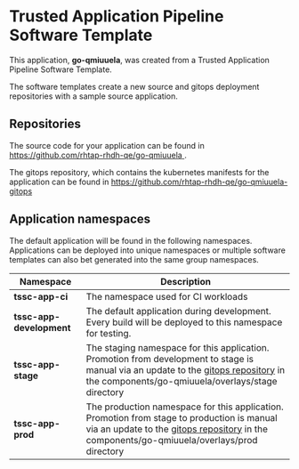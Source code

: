 # Trusted Application Pipeline Software Template

This application, **go-qmiuuela**, was created from a Trusted Application Pipeline Software Template.

The software templates create a new source and gitops deployment repositories with a sample source application. 

## Repositories

The source code for your application can be found in [https://github.com/rhtap-rhdh-qe/go-qmiuuela ](https://github.com/rhtap-rhdh-qe/go-qmiuuela ).
 
The gitops repository, which contains the kubernetes manifests for the application can be found in 
[https://github.com/rhtap-rhdh-qe/go-qmiuuela-gitops ](https://github.com/rhtap-rhdh-qe/go-qmiuuela-gitops ) 

## Application namespaces 

The default application will be found in the following namespaces. Applications can be deployed into unique namespaces or multiple software templates can also bet generated into the same group namespaces.  

|  Namespace   |  Description   |  
| -------- | -------- |
| **tssc-app-ci** | The namespace used for CI workloads |
| **tssc-app-development** | The default application during development. Every build will be deployed to this namespace for testing. |
| **tssc-app-stage** | The staging namespace for this application. Promotion from development to stage is manual via an update to the [gitops repository](https://github.com/rhtap-rhdh-qe/go-qmiuuela-gitops ) in the components/go-qmiuuela/overlays/stage directory |
| **tssc-app-prod** | The production namespace for this application. Promotion from stage to production is manual via an update to the [gitops repository](https://github.com/rhtap-rhdh-qe/go-qmiuuela-gitops ) in the components/go-qmiuuela/overlays/prod directory |